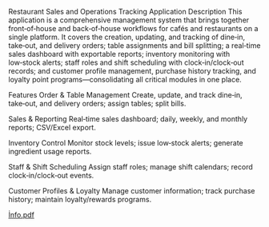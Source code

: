 Restaurant Sales and Operations Tracking Application
Description
This application is a comprehensive management system that brings together front‑of‑house and back‑of‑house workflows for cafés and restaurants on a single platform. It covers the creation, updating, and tracking of dine‑in, take‑out, and delivery orders; table assignments and bill splitting; a real‑time sales dashboard with exportable reports; inventory monitoring with low‑stock alerts; staff roles and shift scheduling with clock‑in/clock‑out records; and customer profile management, purchase history tracking, and loyalty point programs—consolidating all critical modules in one place.

Features
Order & Table Management
Create, update, and track dine‑in, take‑out, and delivery orders; assign tables; split bills.

Sales & Reporting
Real‑time sales dashboard; daily, weekly, and monthly reports; CSV/Excel export.

Inventory Control
Monitor stock levels; issue low‑stock alerts; generate ingredient usage reports.

Staff & Shift Scheduling
Assign staff roles; manage shift calendars; record clock‑in/clock‑out events.

Customer Profiles & Loyalty
Manage customer information; track purchase history; maintain loyalty/rewards programs.


[İnfo.pdf](https://github.com/user-attachments/files/21419071/Info.pdf)

